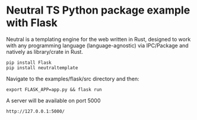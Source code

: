 Neutral TS Python package example with Flask
============================================

Neutral is a templating engine for the web written in Rust, designed to work with any programming language (language-agnostic) via IPC/Package and natively as library/crate in Rust.

```
pip install Flask
pip install neutraltemplate
```

Navigate to the examples/flask/src directory and then:

```
export FLASK_APP=app.py && flask run
```

A server will be available on port 5000

```
http://127.0.0.1:5000/
